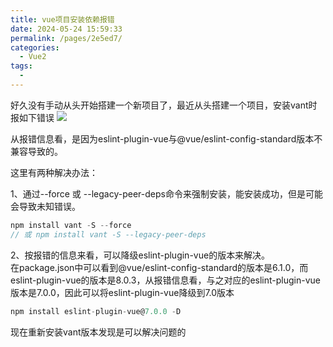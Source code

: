 ```yaml
---
title: vue项目安装依赖报错
date: 2024-05-24 15:59:33
permalink: /pages/2e5ed7/
categories:
  - Vue2
tags:
  - 
---
```

好久没有手动从头开始搭建一个新项目了，最近从头搭建一个项目，安装vant时报如下错误
![](https://s3.bmp.ovh/imgs/2024/05/24/79131e433610ab18.png)

从报错信息看，是因为eslint-plugin-vue与@vue/eslint-config-standard版本不兼容导致的。

这里有两种解决办法：

1、通过--force 或 --legacy-peer-deps命令来强制安装，能安装成功，但是可能会导致未知错误。
```js
npm install vant -S --force  
// 或 npm install vant -S --legacy-peer-deps
```

2、按报错的信息来看，可以降级eslint-plugin-vue的版本来解决。<br>
在package.json中可以看到@vue/eslint-config-standard的版本是6.1.0，而eslint-plugin-vue的版本是8.0.3，从报错信息看，与之对应的eslint-plugin-vue版本是7.0.0，因此可以将eslint-plugin-vue降级到7.0版本
```js
npm install eslint-plugin-vue@7.0.0 -D
```
现在重新安装vant版本发现是可以解决问题的